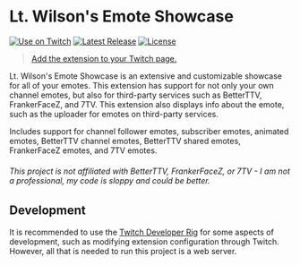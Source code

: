 # Lt. Wilson's Emote Showcase 
[![Use on Twitch](https://img.shields.io/badge/Extension-On%20Twitch-blueviolet?style=for-the-badge)](https://dashboard.twitch.tv/extensions/z74n08zmes3d4urpt7xvri40ayu8xl) [![Latest Release](https://img.shields.io/github/v/release/rcwdev/emote-showcase?style=for-the-badge)](https://github.com/rcwdev/emote-showcase/releases) [![License](https://img.shields.io/github/license/rcwdev/emote-showcase?style=for-the-badge)](./LICENSE)

> [Add the extension to your Twitch page.](https://dashboard.twitch.tv/extensions/z74n08zmes3d4urpt7xvri40ayu8xl)

Lt. Wilson's Emote Showcase is an extensive and customizable showcase for all of your emotes. This extension has support for not only your own channel emotes, but also for third-party services such as BetterTTV, FrankerFaceZ, and 7TV. This extension also displays info about the emote, such as the uploader for emotes on third-party services.

Includes support for channel follower emotes, subscriber emotes, animated emotes, BetterTTV channel emotes, BetterTTV shared emotes, FrankerFaceZ emotes, and 7TV emotes.

###### This project is not affiliated with BetterTTV, FrankerFaceZ, or 7TV - I am not a professional, my code is sloppy and could be better.

## Development

It is recommended to use the [Twitch Developer Rig](https://dev.twitch.tv/docs/extensions/rig) for some aspects of development, such as modifying extension configuration through Twitch. However, all that is needed to run this project is a web server.
